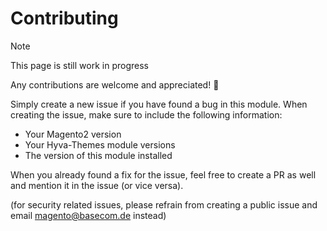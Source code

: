 # Contributing

> [!NOTE]
> This page is still work in progress

Any contributions are welcome and appreciated! 🤝

Simply create a new issue if you have found a bug in this module.
When creating the issue, make sure to include the following information:

* Your Magento2 version
* Your Hyva-Themes module versions
* The version of this module installed

When you already found a fix for the issue, feel free to create a PR as well and mention it in the issue (or vice versa).

(for security related issues, please refrain from creating a public issue and email <magento@basecom.de> instead)
